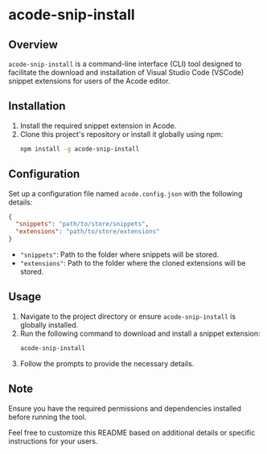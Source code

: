 # acode-snip-install

## Overview
`acode-snip-install` is a command-line interface (CLI) tool designed to facilitate the download and installation of Visual Studio Code (VSCode) snippet extensions for users of the Acode editor.

## Installation
1. Install the required snippet extension in Acode.
2. Clone this project's repository or install it globally using npm:
   ```bash
   npm install -g acode-snip-install
   ```

## Configuration
Set up a configuration file named `acode.config.json` with the following details:
```json
{
  "snippets": "path/to/store/snippets",
  "extensions": "path/to/store/extensions"
}
```
- `"snippets"`: Path to the folder where snippets will be stored.
- `"extensions"`: Path to the folder where the cloned extensions will be stored.

## Usage
1. Navigate to the project directory or ensure `acode-snip-install` is globally installed.
2. Run the following command to download and install a snippet extension:
   ```bash
   acode-snip-install
   ```
3. Follow the prompts to provide the necessary details.

## Note
Ensure you have the required permissions and dependencies installed before running the tool.

Feel free to customize this README based on additional details or specific instructions for your users.